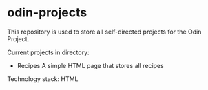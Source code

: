 # odin-projects

This repository is used to store all self-directed projects for the Odin Project.

Current projects in directory:

- Recipes
A simple HTML page that stores all recipes

Technology stack: HTML